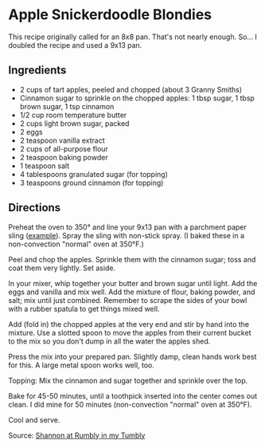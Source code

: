 # Apple Snickerdoodle Blondies

This recipe originally called for an 8x8 pan. That's not nearly enough. So... I doubled the recipe and used a 9x13 pan.

## Ingredients
- 2 cups of tart apples, peeled and chopped (about 3 Granny Smiths)
- Cinnamon sugar to sprinkle on the chopped apples: 1 tbsp sugar, 1 tbsp brown sugar, 1 tsp cinnamon
- 1/2 cup room temperature butter
- 2 cups light brown sugar, packed
- 2 eggs
- 2 teaspoon vanilla extract
- 2 cups of all-purpose flour
- 2 teaspoon baking powder
- 1 teaspoon salt
- 4 tablespoons granulated sugar (for topping)
- 3 teaspoons ground cinnamon (for topping)

## Directions

Preheat the oven to 350° and line your 9x13 pan with a parchment paper sling ([example](https://mintandmallowkitchen.com/how-to-line-a-loaf-pan/)). Spray the sling with non-stick spray. (I baked these in a non-convection "normal" oven at 350°F.)

Peel and chop the apples. Sprinkle them with the cinnamon sugar; toss and coat them very lightly. Set aside. 

In your mixer, whip together your butter and brown sugar until light. Add the eggs and vanilla and mix well. Add the mixture of flour, baking powder, and salt; mix until just combined. Remember to scrape the sides of your bowl with a rubber spatula to get things mixed well.

Add (fold in) the chopped apples at the very end and stir by hand into the mixture. Use a slotted spoon to move the apples from their current bucket to the mix so you don't dump in all the water the apples shed.

Press the mix into your prepared pan. Slightly damp, clean hands work best for this. A large metal spoon works well, too.

Topping: Mix the cinnamon and sugar together and sprinkle over the top.

Bake for 45-50 minutes, until a toothpick inserted into the center comes out clean. I did mine for 50 minutes (non-convection "normal" oven at 350°F).

Cool and serve.

Source: [Shannon at Rumbly in my Tumbly](https://rumblytumbly.com/2015/06/17/apple-snickerdoodle-blondies/)
